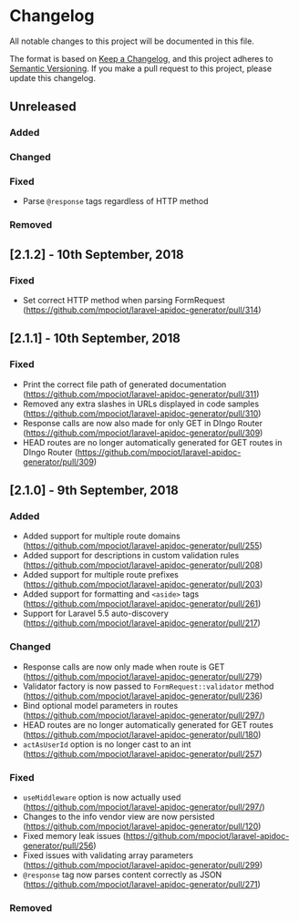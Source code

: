 # Changelog
All notable changes to this project will be documented in this file.

The format is based on [Keep a Changelog](https://keepachangelog.com/en/1.0.0/),
and this project adheres to [Semantic Versioning](https://semver.org/spec/v2.0.0.html). If you make a pull request to this project, please update this changelog.

## Unreleased
### Added

### Changed

### Fixed
- Parse `@response` tags regardless of HTTP method

### Removed

## [2.1.2] - 10th September, 2018
### Fixed
- Set correct HTTP method when parsing FormRequest (https://github.com/mpociot/laravel-apidoc-generator/pull/314)

## [2.1.1] - 10th September, 2018
### Fixed
- Print the correct file path of generated documentation (https://github.com/mpociot/laravel-apidoc-generator/pull/311)
- Removed any extra slashes in URLs displayed in code samples (https://github.com/mpociot/laravel-apidoc-generator/pull/310)
- Response calls are now also made for only GET in DIngo Router (https://github.com/mpociot/laravel-apidoc-generator/pull/309)
- HEAD routes are no longer automatically generated for GET routes in DIngo Router (https://github.com/mpociot/laravel-apidoc-generator/pull/309)

## [2.1.0] - 9th September, 2018
### Added
- Added support for multiple route domains (https://github.com/mpociot/laravel-apidoc-generator/pull/255) 
- Added support for descriptions in custom validation rules (https://github.com/mpociot/laravel-apidoc-generator/pull/208)
- Added support for multiple route prefixes (https://github.com/mpociot/laravel-apidoc-generator/pull/203)
- Added support for formatting and `<aside>` tags (https://github.com/mpociot/laravel-apidoc-generator/pull/261)
- Support for Laravel 5.5 auto-discovery (https://github.com/mpociot/laravel-apidoc-generator/pull/217)

### Changed
- Response calls are now only made when route is GET (https://github.com/mpociot/laravel-apidoc-generator/pull/279)
- Validator factory is now passed to `FormRequest::validator` method (https://github.com/mpociot/laravel-apidoc-generator/pull/236)
- Bind optional model parameters in routes (https://github.com/mpociot/laravel-apidoc-generator/pull/297/)
- HEAD routes are no longer automatically generated for GET routes (https://github.com/mpociot/laravel-apidoc-generator/pull/180)
- `actAsUserId` option is no longer cast to an int (https://github.com/mpociot/laravel-apidoc-generator/pull/257)

### Fixed
- `useMiddleware` option is now actually used (https://github.com/mpociot/laravel-apidoc-generator/pull/297/)
- Changes to the info vendor view are now persisted (https://github.com/mpociot/laravel-apidoc-generator/pull/120)
- Fixed memory leak issues (https://github.com/mpociot/laravel-apidoc-generator/pull/256)
- Fixed issues with validating array parameters (https://github.com/mpociot/laravel-apidoc-generator/pull/299)
- `@response` tag now parses content correctly as JSON (https://github.com/mpociot/laravel-apidoc-generator/pull/271)

### Removed
